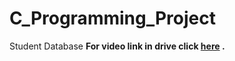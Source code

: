 # C_Programming_Project
Student Database
**For video link in drive click [here](https://drive.google.com/file/d/1Z2nGK58eBkH7irxSoYJsQ7e7aG7tfVg1/view?usp=drive_link) .**
